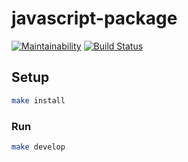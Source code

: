 # javascript-package

[![Maintainability](https://api.codeclimate.com/v1/badges/5775917f62e3aec6ef97/maintainability)](https://codeclimate.com/github/dim2k2006/frontend-project-lvl3/maintainability)
[![Build Status](https://travis-ci.org/dim2k2006/frontend-project-lvl3.svg?branch=master)](https://travis-ci.org/dim2k2006/frontend-project-lvl3)

## Setup

```sh
make install
```

### Run

```sh
make develop
```
